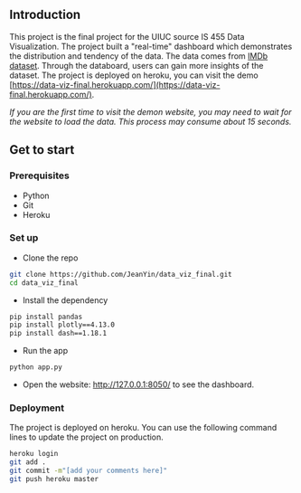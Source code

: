 ## Introduction

This project is the final project for the UIUC source IS 455 Data Visualization. The project built a "real-time" dashboard which demonstrates the distribution and tendency of the data. The data comes from [IMDb dataset](https://www.imdb.com/interfaces/). Through the databoard, users can gain more insights of the dataset. The project is deployed on heroku, you can visit the demo [https://data-viz-final.herokuapp.com/](https://data-viz-final.herokuapp.com/).

*If you are the first time to visit the demon website, you may need to wait for the website to load the data. This process may consume about 15 seconds.*
## Get to start

### Prerequisites

- Python
- Git
- Heroku

### Set up

- Clone the repo

```bash
git clone https://github.com/JeanYin/data_viz_final.git
cd data_viz_final
```

- Install the dependency

```bash
pip install pandas
pip install plotly==4.13.0
pip install dash==1.18.1
```

- Run the app

```bash
python app.py
```

- Open the website: http://127.0.0.1:8050/ to see the dashboard.

### Deployment

The project is deployed on heroku. You can use the following command lines to update the project on production.

```bash
heroku login
git add .
git commit -m"[add your comments here]"
git push heroku master
```
